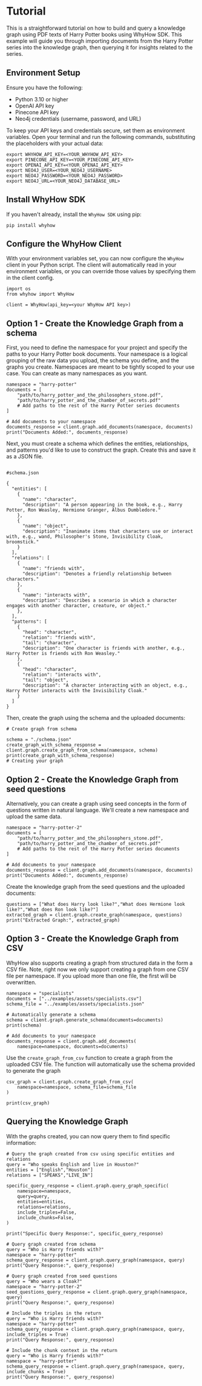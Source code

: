 # Tutorial

This is a straightforward tutorial on how to build and query a knowledge graph using PDF texts of Harry Potter books using WhyHow SDK. This example will guide you through importing documents from the Harry Potter series into the knowledge graph, then querying it for insights related to the series.

## Environment Setup

Ensure you have the following:

- Python 3.10 or higher
- OpenAI API key
- Pinecone API key
- Neo4j credentials (username, password, and URL)

To keep your API keys and credentials secure, set them as environment variables. Open your terminal and run the following commands, substituting the placeholders with your actual data:

```shell
export WHYHOW_API_KEY=<YOUR_WHYHOW_API_KEY>
export PINECONE_API_KEY=<YOUR_PINECONE_API_KEY>
export OPENAI_API_KEY=<YOUR_OPENAI_API_KEY>
export NEO4J_USER=<YOUR_NEO4J_USERNAME>
export NEO4J_PASSWORD=<YOUR_NEO4J_PASSWORD>
export NEO4J_URL=<YOUR_NEO4J_DATABASE_URL>
```

## Install WhyHow SDK

If you haven't already, install the `WhyHow SDK` using pip:

```shell
pip install whyhow
```

## Configure the WhyHow Client

With your environment variables set, you can now configure the `WhyHow` client in your Python script. The client will automatically read in your environment variables, or you can override those values by specifying them in the client config.

```shell
import os
from whyhow import WhyHow

client = WhyHow(api_key=<your WhyHow API key>)
```

## Option 1 - Create the Knowledge Graph from a schema

First, you need to define the namespace for your project and specify the paths to your Harry Potter book documents. Your namespace is a logical grouping of the raw data you upload, the schema you define, and the graphs you create. Namespaces are meant to be tightly scoped to your use case. You can create as many namespaces as you want.

```shell
namespace = "harry-potter"
documents = [
    "path/to/harry_potter_and_the_philosophers_stone.pdf",
    "path/to/harry_potter_and_the_chamber_of_secrets.pdf"
    # Add paths to the rest of the Harry Potter series documents
]

# Add documents to your namespace
documents_response = client.graph.add_documents(namespace, documents)
print("Documents Added:", documents_response)

```

Next, you must create a schema which defines the entities, relationships, and patterns you'd like to use to construct the graph. Create this and save it as a JSON file.

```shell

#schema.json

{
  "entities": [
    {
      "name": "character",
      "description": "A person appearing in the book, e.g., Harry Potter, Ron Weasley, Hermione Granger, Albus Dumbledore."
    },
    {
      "name": "object",
      "description": "Inanimate items that characters use or interact with, e.g., wand, Philosopher's Stone, Invisibility Cloak, broomstick."
    }
  ],
  "relations": [
    {
      "name": "friends with",
      "description": "Denotes a friendly relationship between characters."
    },
    {
      "name": "interacts with",
      "description": "Describes a scenario in which a character engages with another character, creature, or object."
    },
  ],
  "patterns": [
    {
      "head": "character",
      "relation": "friends with",
      "tail": "character",
      "description": "One character is friends with another, e.g., Harry Potter is friends with Ron Weasley."
    },
    {
      "head": "character",
      "relation": "interacts with",
      "tail": "object",
      "description": "A character interacting with an object, e.g., Harry Potter interacts with the Invisibility Cloak."
    }
  ]
}

```

Then, create the graph using the schema and the uploaded documents:

```shell
# Create graph from schema

schema = "./schema.json"
create_graph_with_schema_response = client.graph.create_graph_from_schema(namespace, schema)
print(create_graph_with_schema_response)
# Creating your graph

```

## Option 2 - Create the Knowledge Graph from seed questions

Alternatively, you can create a graph using seed concepts in the form of questions written in natural language. We'll create a new namespace and upload the same data.

```shell
namespace = "harry-potter-2"
documents = [
    "path/to/harry_potter_and_the_philosophers_stone.pdf",
    "path/to/harry_potter_and_the_chamber_of_secrets.pdf"
    # Add paths to the rest of the Harry Potter series documents
]

# Add documents to your namespace
documents_response = client.graph.add_documents(namespace, documents)
print("Documents Added:", documents_response)

```

Create the knowledge graph from the seed questions and the uploaded documents:

```shell
questions = ["What does Harry look like?","What does Hermione look like?","What does Ron look like?"]
extracted_graph = client.graph.create_graph(namespace, questions)
print("Extracted Graph:", extracted_graph)

```

## Option 3 - Create the Knowledge Graph from CSV

WhyHow also supports creating a graph from structured data in the form a CSV file. Note, right now we only support creating a graph from one CSV file per namespace. If you upload more than one file, the first will be overwritten.

```shell
namespace = "specialists"
documents = ["../examples/assets/specialists.csv"]
schema_file = "../examples/assets/specialists.json"

# Automatically generate a schema
schema = client.graph.generate_schema(documents=documents)
print(schema)

# Add documents to your namespace
documents_response = client.graph.add_documents(
    namespace=namespace, documents=documents)

```

Use the `create_graph_from_csv` function to create a graph from the uploaded CSV file. The function will automatically use the schema provided to generate the graph

```shell
csv_graph = client.graph.create_graph_from_csv(
    namespace=namespace, schema_file=schema_file
)

print(csv_graph)

```

## Querying the Knowledge Graph

With the graphs created, you can now query them to find specific information:

```shell
# Query the graph created from csv using specific entities and relations
query = "Who speaks English and live in Houston?"
entities = ["English","Houston"]
relations = ["SPEAKS","LIVE_IN"]

specific_query_response = client.graph.query_graph_specific(
    namespace=namespace,
    query=query,
    entities=entities,
    relations=relations,
    include_triples=False,
    include_chunks=False,
)

print("Specific Query Response:", specific_query_response)

# Query graph created from schema
query = "Who is Harry friends with?"
namespace = "harry-potter"
schema_query_response = client.graph.query_graph(namespace, query)
print("Query Response:", query_response)

# Query graph created from seed questions
query = "Who wears a Cloak?"
namespace = "harry-potter-2"
seed_questions_query_response = client.graph.query_graph(namespace, query)
print("Query Response:", query_response)

# Include the triples in the return
query = "Who is Harry friends with?"
namespace = "harry-potter"
schema_query_response = client.graph.query_graph(namespace, query, include_triples = True)
print("Query Response:", query_response)

# Include the chunk context in the return
query = "Who is Harry friends with?"
namespace = "harry-potter"
schema_query_response = client.graph.query_graph(namespace, query, include_chunks = True)
print("Query Response:", query_response)
```
